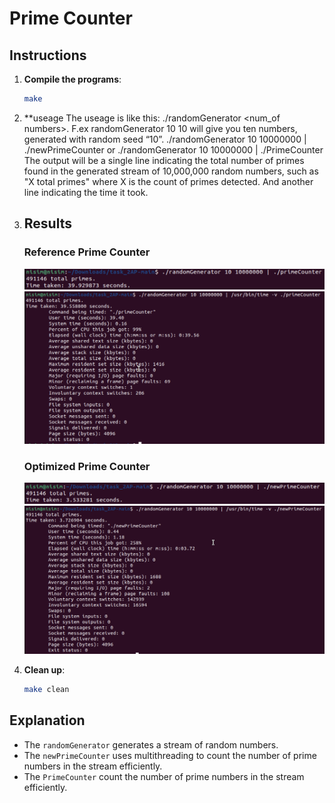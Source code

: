# Prime Counter 

## Instructions

1. **Compile the programs**:
    ```sh
    make
    ```

2. **useage
   The useage is like this:
   ./randomGenerator <seed> <num_of numbers>.
   F.ex randomGenerator 10 10 will give you ten numbers, generated with random seed “10”.
   ./randomGenerator 10 10000000 | ./newPrimeCounter or ./randomGenerator 10 10000000 | ./PrimeCounter 
   The output will be a single line indicating the total number of primes found in the generated stream of 10,000,000 random numbers, such as "X total primes" where X is the count of      primes detected.
   And another line indicating the time it took.


4. ## Results

    ### Reference Prime Counter
    
    ![Reference Output](screenshots/reference_output.png)
    ![Reference Memory](screenshots/reference_memory.png)
    
    ### Optimized Prime Counter
    
    ![Optimized Output](screenshots/optimized_output.png)
    ![Optimized Memory](screenshots/optimized_memory.png)

5. **Clean up**:
    ```sh
    make clean
    ```

## Explanation

- The `randomGenerator` generates a stream of random numbers.
- The `newPrimeCounter` uses multithreading to count the number of prime numbers in the stream efficiently.
- The `PrimeCounter` count the number of prime numbers in the stream efficiently.
